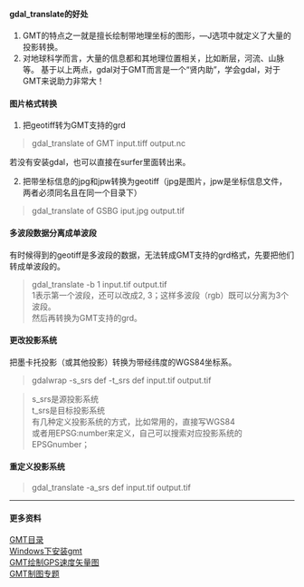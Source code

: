 #### gdal_translate的好处
1. GMT的特点之一就是擅长绘制带地理坐标的图形，—J选项中就定义了大量的投影转换。
2. 对地球科学而言，大量的信息都和其地理位置相关，比如断层，河流、山脉等。
基于以上两点，gdal对于GMT而言是一个“贤内助”，学会gdal，对于GMT来说助力非常大！  

#### 图片格式转换
1. 把geotiff转为GMT支持的grd
> gdal_translate of GMT input.tiff output.nc  

若没有安装gdal，也可以直接在surfer里面转出来。

2. 把带坐标信息的jpg和jpw转换为geotiff（jpg是图片，jpw是坐标信息文件，两者必须同名且在同一个目录下）  
> gdal_translate of GSBG iput.jpg output.tif  

#### 多波段数据分离成单波段  
有时候得到的geotiff是多波段的数据，无法转成GMT支持的grd格式，先要把他们转成单波段的。  
> gdal_translate -b 1 input.tif  output.tif    
1表示第一个波段，还可以改成2, 3；这样多波段（rgb）既可以分离为3个波段。  
然后再转换为GMT支持的grd。   

#### 更改投影系统
把墨卡托投影（或其他投影）转换为带经纬度的WGS84坐标系。  
> gdalwrap -s_srs def -t_srs def input.tif output.tif 

> s_srs是源投影系统    
> t_srs是目标投影系统  
> 有几种定义投影系统的方式，比如常用的，直接写WGS84  
> 或者用EPSG:number来定义，自己可以搜索对应投影系统的EPSGnumber；

#### 重定义投影系统
> gdal_translate  -a_srs def  input.tif output.tif 

---
#### 更多资料  
[GMT目录](https://www.jianshu.com/p/321f67983c42)  
[Windows下安装gmt](https://www.jianshu.com/p/3f1e2d62d73a)   
[GMT绘制GPS速度矢量图](https://www.jianshu.com/p/94792ab8ec97)  
[GMT制图专题](https://www.jianshu.com/c/1cc3a57914f9)


